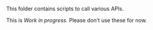 This folder contains scripts to call various APIs. 

This is *Work in progress*.  Please don't use these for now.
